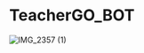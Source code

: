 # TeacherGO_BOT

![IMG_2357 (1)](https://github.com/user-attachments/assets/2fa176b7-8241-47a5-bc9c-a46883fa0a8a)

